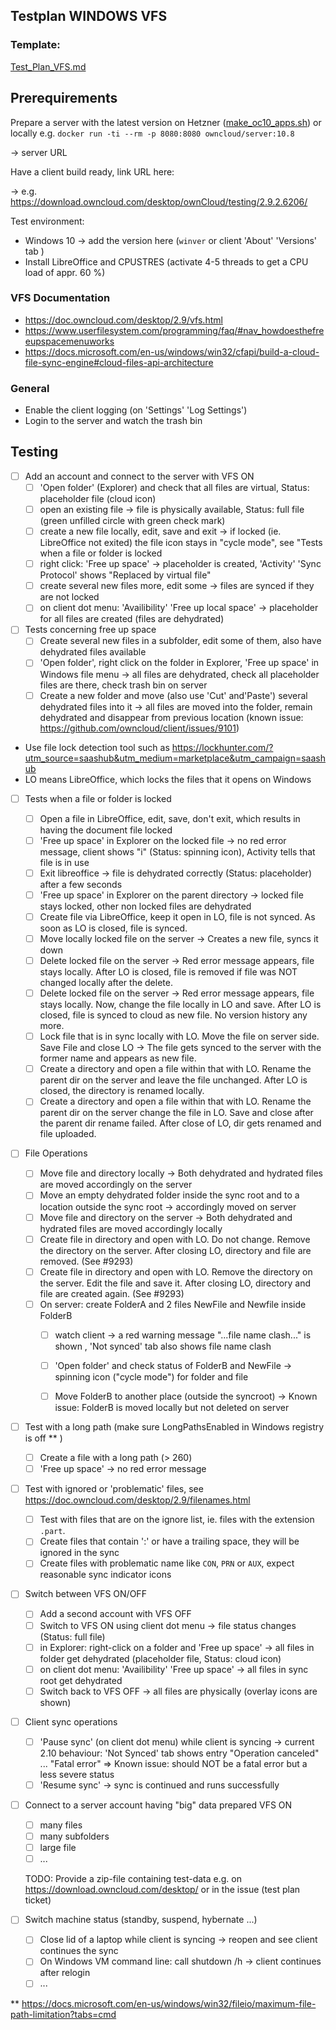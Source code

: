 ## Testplan WINDOWS VFS

### Template: 
[Test_Plan_VFS.md](https://github.com/owncloud/QA/blob/master/Desktop/Test_Plan_VFS.md)

## Prerequirements

Prepare a server with the latest version on Hetzner ([make_oc10_apps.sh](https://github.com/owncloud/QA/blob/master/tools/hetzner-deploy/make_oc10_apps.sh)) or locally e.g. `docker run -ti --rm -p 8080:8080 owncloud/server:10.8`

-> server URL

Have a client build ready, link URL here:

-> e.g. https://download.owncloud.com/desktop/ownCloud/testing/2.9.2.6206/

Test environment:
- Windows 10 -> add the version here (`winver` or client 'About' 'Versions' tab ) 
- Install LibreOffice and CPUSTRES (activate 4-5 threads to get a CPU load of appr. 60 %)

### VFS Documentation

- https://doc.owncloud.com/desktop/2.9/vfs.html
- https://www.userfilesystem.com/programming/faq/#nav_howdoesthefreeupspacemenuworks
- https://docs.microsoft.com/en-us/windows/win32/cfapi/build-a-cloud-file-sync-engine#cloud-files-api-architecture

### General

- Enable the client logging (on 'Settings' 'Log Settings')
- Login to the server and watch the trash bin

## Testing

* [ ] Add an account and connect to the server with VFS ON
  * [ ] 'Open folder' (Explorer) and check that all files are virtual, Status: placeholder file (cloud icon)
  * [ ] open an existing file -> file is physically available, Status: full file (green unfilled circle with green check mark)
  * [ ] create a new file locally, edit, save and exit -> if locked (ie. LibreOffice not exited) the file icon stays in "cycle mode", see "Tests when a file or folder is locked
  * [ ] right click: 'Free up space' -> placeholder is created, 'Activity' 'Sync Protocol' shows "Replaced by virtual file" 
  * [ ] create several new files more, edit some -> files are synced if they are not locked
  * [ ] on client dot menu: 'Availibility' 'Free up local space' -> placeholder for all files are created (files are dehydrated)

* [ ] Tests concerning free up space
  * [ ] Create several new files in a subfolder, edit some of them, also have dehydrated files available
  * [ ] 'Open folder', right click on the folder in Explorer, 'Free up space' in Windows file menu -> all files are dehydrated, check all placeholder files are there, check trash bin on server
  * [ ] Create a new folder and move (also use 'Cut' and'Paste') several dehydrated files into it -> all files are moved into the folder, remain dehydrated and disappear from previous location (known issue: https://github.com/owncloud/client/issues/9101)
     
- Use file lock detection tool such as https://lockhunter.com/?utm_source=saashub&utm_medium=marketplace&utm_campaign=saashub
- LO means LibreOffice, which locks the files that it opens on Windows

* [ ] Tests when a file or folder is locked
  * [ ] Open a file in LibreOffice, edit, save, don't exit, which results in having the document file locked
  * [ ] 'Free up space' in Explorer on the locked file -> no red error message, client shows "i" (Status: spinning icon), Activity tells that file is in use
  * [ ] Exit libreoffice -> file is dehydrated correctly (Status: placeholder) after a few seconds
  * [ ] 'Free up space' in Explorer on the parent directory -> locked file stays locked, other non locked files are dehydrated
  * [ ] Create file via LibreOffice, keep it open in LO, file is not synced. As soon as LO is closed, file is synced.
  * [ ] Move locally locked file on the server -> Creates a new file, syncs it down
  * [ ] Delete locked file on the server -> Red error message appears, file stays locally. After LO is closed, file is removed if file was NOT changed locally after the delete.
  * [ ] Delete locked file on the server -> Red error message appears, file stays locally. Now, change the file locally in LO and save. After LO is closed, file is synced to cloud as new file. No version history any more.
  * [ ] Lock file that is in sync locally with LO. Move the file on server side. Save File and close LO -> The file gets synced to the server with the former name and appears as new file.
  * [ ] Create a directory and open a file within that with LO. Rename the parent dir on the server and leave the file unchanged. After LO is closed, the directory is renamed locally.
  * [ ] Create a directory and open a file within that with LO. Rename the parent dir on the server change the file in LO. Save and close after the parent dir rename failed. After close of LO, dir gets renamed and file uploaded.

* [ ] File Operations
  * [ ] Move file and directory locally -> Both dehydrated and hydrated files are moved accordingly on the server
  * [ ] Move an empty dehydrated folder inside the sync root and to a location outside the sync root -> accordingly moved on server
  * [ ] Move file and directory on the server -> Both dehydrated and hydrated files are moved accordingly locally
  * [ ] Create file in directory and open with LO. Do not change. Remove the directory on the server. After closing LO, directory and file are removed. (See #9293)
  * [ ] Create file in directory and open with LO. Remove the directory on the server. Edit the file and save it. After closing LO, directory and file are created again. (See #9293)
  * [ ] On server: create FolderA and 2 files NewFile and Newfile inside FolderB
    * [ ] watch client -> a red warning message "...file name clash..." is shown , 'Not synced' tab also shows file name clash
    * [ ] 'Open folder' and check status of FolderB and NewFile -> spinning icon ("cycle mode") for folder and file
    * [ ] Move FolderB to another place (outside the syncroot) -> Known issue: FolderB is moved locally but not deleted on server


* [ ] Test with a long path (make sure LongPathsEnabled in Windows registry is off ** )
  * [ ] Create a file with a long path (> 260)
  * [ ] 'Free up space' -> no red error message
  
* [ ] Test with ignored or 'problematic' files, see https://doc.owncloud.com/desktop/2.9/filenames.html
  * [ ] Test with files that are on the ignore list, ie. files with the extension `.part`.
  * [ ] Create files that contain ':' or have a trailing space, they will be ignored in the sync
  * [ ] Create files with problematic name like `CON`, `PRN` or `AUX`, expect reasonable sync indicator icons

* [ ] Switch between VFS ON/OFF
  * [ ] Add a second account with VFS OFF
  * [ ] Switch to VFS ON using client dot menu -> file status changes (Status: full file)
  * [ ] in Explorer: right-click on a folder and 'Free up space' -> all files in folder get dehydrated (placeholder file, Status: cloud icon)
  * [ ] on client dot menu: 'Availibility' 'Free up space' -> all files in sync root get dehydrated
  * [ ] Switch back to VFS OFF -> all files are physically (overlay icons are shown)

* [ ] Client sync operations
  * [ ] 'Pause sync' (on client dot menu) while client is syncing  -> current 2.10 behaviour: 'Not Synced' tab shows entry "Operation canceled" ... "Fatal error" => Known issue: should NOT be a fatal error but a less severe status  
  * [ ] 'Resume sync' -> sync is continued and runs successfully

* [ ] Connect to a server account having "big" data prepared VFS ON
  * [ ] many files
  * [ ] many subfolders
  * [ ] large file
  * [ ] ...

  TODO: Provide a zip-file containing test-data e.g. on https://download.owncloud.com/desktop/ or in the issue (test plan ticket)

* [ ] Switch machine status (standby, suspend, hybernate ...)
  * [ ] Close lid of a laptop while client is syncing -> reopen and see client continues the sync 
  * [ ] On Windows VM command line: call shutdown /h -> client continues after relogin 
  * [ ] ...

** https://docs.microsoft.com/en-us/windows/win32/fileio/maximum-file-path-limitation?tabs=cmd
